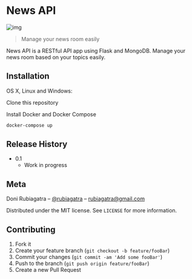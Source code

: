 # News API 
![img](https://travis-ci.org/rubiagatra/news-api.svg?branch=master)

> Manage your news room easily 

News API is a RESTful API app using Flask and MongoDB. Manage your news room based on your topics easily.



## Installation

OS X, Linux and Windows:

Clone this repository

Install Docker and Docker Compose

```sh
docker-compose up
```

## Release History

* 0.1
    * Work in progress

## Meta

Doni Rubiagatra – [@rubiagatra](https://twitter.com/rubiagatra) – rubiagatra@gmail.com


Distributed under the MIT license. See ``LICENSE`` for more information.


## Contributing

1. Fork it 
2. Create your feature branch (`git checkout -b feature/fooBar`)
3. Commit your changes (`git commit -am 'Add some fooBar'`)
4. Push to the branch (`git push origin feature/fooBar`)
5. Create a new Pull Request


